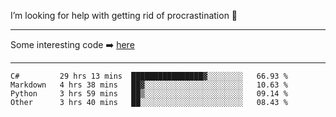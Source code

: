 I’m looking for help with getting rid of procrastination 🤔

-----

Some interesting code :arrow_right: [here](https://github.com/zhen8838/playground)

-----

<!--START_SECTION:waka-->

```text
C#         29 hrs 13 mins  ████████████████▓░░░░░░░░   66.93 %
Markdown   4 hrs 38 mins   ██▓░░░░░░░░░░░░░░░░░░░░░░   10.63 %
Python     3 hrs 59 mins   ██▒░░░░░░░░░░░░░░░░░░░░░░   09.14 %
Other      3 hrs 40 mins   ██░░░░░░░░░░░░░░░░░░░░░░░   08.43 %
```

<!--END_SECTION:waka-->

<!--
**zhen8838/zhen8838** is a ✨ _special_ ✨ repository because its `README.md` (this file) appears on your GitHub profile.

Here are some ideas to get you started:

- 🔭 I’m currently working on ...
- 🌱 I’m currently learning ...
- 👯 I’m looking to collaborate on ...
 ...
- 💬 Ask me about ...
- 📫 How to reach me: ...
- 😄 Pronouns: ...
- ⚡ Fun fact: ...
-->
